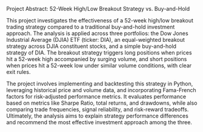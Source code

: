 Project Abstract: 52-Week High/Low Breakout Strategy vs. Buy-and-Hold

This project investigates the effectiveness of a 52-week high/low breakout trading strategy compared to a traditional buy-and-hold investment approach. The analysis is applied across three portfolios: the Dow Jones Industrial Average (DJIA) ETF (ticker: DIA), an equal-weighted breakout strategy across DJIA constituent stocks, and a simple buy-and-hold strategy of DIA. The breakout strategy triggers long positions when prices hit a 52-week high accompanied by surging volume, and short positions when prices hit a 52-week low under similar volume conditions, with clear exit rules.

The project involves implementing and backtesting this strategy in Python, leveraging historical price and volume data, and incorporating Fama-French factors for risk-adjusted performance metrics. It evaluates performance based on metrics like Sharpe Ratio, total returns, and drawdowns, while also comparing trade frequencies, signal reliability, and risk-reward tradeoffs. Ultimately, the analysis aims to explain strategy performance differences and recommend the most effective investment approach among the three.

